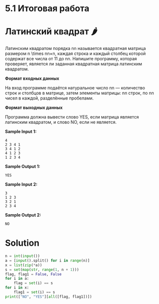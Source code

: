# 5.1 Итоговая работа
# Латинский квадрат 🌶️
Латинским квадратом порядка nn называется квадратная матрица размером n \times nn×n, каждая строка и каждый столбец которой содержат все числа от 11 до nn. Напишите программу, которая проверяет, является ли заданная квадратная матрица латинским квадратом.

**Формат входных данных**

На вход программе подаётся натуральное число nn — количество строк и столбцов в матрице, затем элементы матрицы: nn строк, по nn чисел в каждой, разделённые пробелами.

**Формат выходных данных**

Программа должна вывести слово YES, если матрица является латинским квадратом, и слово NO, если не является.


**Sample Input 1:**
```
4
2 3 4 1
3 4 1 2
4 1 2 3
1 2 3 4
```
**Sample Output 1:**
```
YES
```
**Sample Input 2:**
```
3
1 2 3
3 2 1
2 3 4
```
**Sample Output 2:**
```
NO
```
# Solution
```python
n = int(input())
a = [input().split() for i in range(n)]
x = list(zip(*a))
s = set(map(str, range(1, n + 1)))
flag, flag1 = False, False
for i in a:
    flag = set(i) == s
for i in x:
    flag1 = set(i) == s
print(["NO", "YES"][all([flag, flag1])])
```